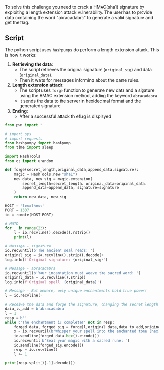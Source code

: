 To solve this challenge you need to crack a HMAC(sha1) signature by exploiting a length extension attack vulnerability. The user has to provide data containing the word "abracadabra" to generate a valid signature and get the flag.

## Script

The python script uses `hashpumps` do perform a length extension attack. This is how it works:

1. **Retrieving the data**:
   - The script retrieves the original signature (`original_sig`) and data (`original_data`).
   - Then it waits for messages informing about the game rules.
2. **Length extension attack**:
   - The script uses `forge` function to generate new data and a sigature using the HMAC extension method, adding the keyword `abracadabra`
   - It sends the data to the server in hexidecimal format and the generated signature
3. **Ending**:
   - After a successful attack th eflag is displayed

```python
from pwn import *

# import sys
# import requests
from hashpumpy import hashpump
from time import sleep

import HashTools
from os import urandom

def forge(secret_length,original_data,append_data,signature):
    magic = HashTools.new("sha1")
    new_data, new_sig = magic.extension(
        secret_length=secret_length, original_data=original_data,
        append_data=append_data, signature=signature
    )
    return new_data, new_sig

HOST = 'localhost'
PORT = 1337
io = remote(HOST,PORT)

# MOTD
for _ in range(22):
    l = io.recvline().decode().rstrip()
    print(l)

# Message - signature
io.recvuntil(b'The ancient seal reads: ')
original_sig = io.recvline().strip().decode()
log.info(f'Original signature: {original_sig}') 

# Message - abracadabra
io.recvuntil(b'Your incantation must weave the sacred word: ')
original_data = io.recvline().strip()
log.info(f'Original spell: {original_data}') 

# Message - But beware, only unique enchantments hold true power!
l = io.recvline() 

# Receive the data and forge the signature, changing the secret length
data_to_add = b'abracadabra'
l = 1
resp = b''
while b'The enchantment is complete!' not in resp:
    forged_data, forged_sig = forge(l,original_data,data_to_add,original_sig)
    x = io.recvuntil(b'Whisper your spell into the enchanted tome (hex): ')
    io.sendline(forged_data.hex().encode())
    io.recvuntil(b'Seal your magic with a sacred rune: ')
    io.sendline(forged_sig.encode())
    resp = io.recvline()
    l += 1

print(resp.split()[-1].decode())
```
